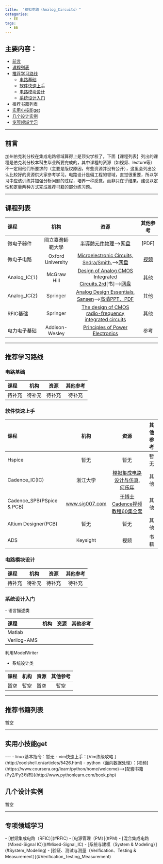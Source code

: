 ```yaml
---
title:  "模拟电路（Analog_Circuits）"
categories: 
  - EE
tags:
  - EE
---
```

## 主要内容：
- [前言](#preparation)
- [课程列表](#curriculum)
- [推荐学习路线](#learning_route)
    - [电路基础](#circuit_basis)
    - [软件快速上手](#software_guidelines)
    - [电路模块设计](#module_design) 
    - [系统设计入门](#system_begin)
- [推荐书籍列表](#booklists)
- [实用小技能get](#practical_skill)
- [几个设计实例](#design_examples)
- [专项领域学习](#special_field)

---

<h2 id="preparation">前言</h2>

  加州伯克利分校在集成电路领域算得上是顶尖学校了，下面【课程列表】列出的课程是伯克利分校本科生毕业所要完成的，其中课程的资源（如视频、lecture等）不一定用他们所要求的（主要是版权原因，有些资源并没有公开），这里会列出公认比较好的资源供大家参考学习。电路设计是偏工程的领域，直觉很重要，所以学习中应该训练并加强分析问题的过程，培养一种感觉，而非只在乎结果。建议以定性和定量两种方式完成推荐书籍的部分练习题。

---

<h2 id="curriculum">课程列表</h2>

课程 | 机构 | 资源 | 其他参考
:-- | :--: | :--: | :--:
微电子器件 | 國立臺灣師範大學 | [半導體元件物理](http://ocw.lib.ntnu.edu.tw/course/view.php?id=258)-->[网盘](http://pan.baidu.com/s/1hrXkcjM) | [PDF]
微电子电路 | Oxford University | [Microelectronic Circuits, Sedra/Smith.](https://www.amazon.com/Microelectronic-Circuits-Electrical-Computer-Engineering/dp/0199339139/ref=sr_1_1?ie=UTF8&qid=1480839982&sr=8-1&keywords=Microelectronic+Circuits&refinements=p_72%3A2661618011)-->[网盘](http://pan.baidu.com/s/1hr93K24)| [视频](http://list.youku.com/albumlist/show/id_22983227.html?sf=10101&spm=a2h0k.8191403.0.0)
Analog_IC(1) | McGraw Hill | [Design of Analog CMOS Integrated Circuits,2rd](https://www.amazon.com/Design-Analog-CMOS-Integrated-Circuits/dp/0072524936/ref=pd_sbs_14_t_0?_encoding=UTF8&psc=1&refRID=ZDTE8Y6A5XRQR00J03XX)[书]-->[网盘](http://pan.baidu.com/s/1boYGnnh) | [其他](http://pan.baidu.com/s/1i4VgzFB)
Analog_IC(2) | Springer | [Analog Design Essentials, Sansen](https://www.amazon.com/Essentials-Springer-International-Engineering-Computer/dp/0387257462/ref=sr_1_1?ie=UTF8&qid=1480844881&sr=8-1&keywords=ANALOG+DESIGN+ESSENTIALS&refinements=p_72%3A2661618011)-->[高清PPT、PDF](http://pan.baidu.com/s/1eSJX0NC) | 其他
RFIC基础 | Springer | [The design of CMOS radio-frequency integrated circuits](https://www.amazon.com/Design-Radio-Frequency-Integrated-Circuits-Second/dp/0521835399/ref=sr_1_1?ie=UTF8&qid=1480856253&sr=8-1&keywords=The+design+of+CMOS+radio-frequency+integrated+circuits&refinements=p_72%3A2661618011) | 其他
电力电子基础 | Addison-Wesley | [Principles of Power Electronics](https://www.amazon.com/Principles-Electronics-Verghese-Schlecht-Kassakian/dp/B003XVKP7G/ref=sr_1_1?ie=UTF8&qid=1480851723&sr=8-1&keywords=Principles+of+Power+Electronics) | 参考


---
<h2 id="learning_route">推荐学习路线</h2>
<h3 id="circuit_basis">电路基础</h3>

课程 | 机构 | 资源 | 其他参考
:-- | :--: | :--: | :--:
待补充 | 待补充 | 待补充 | 待补充

<h3 id="software_guidelines">软件快速上手</h3>

课程 | 机构 | 资源 | 其他参考
:-- | :--: | :--: | :--:
Hspice | 暂无 | 暂无 | 暂无
Cadence_IC(IC) | 浙江大学 | [模拟集成电路设计与仿真, 何乐年](https://item.jd.com/10868759839.html) | 其他
Cadence_SPB(PSpice & PCB) | www.sig007.com | [于博士Cadence视频教程60集全套](http://pan.baidu.com/s/1hrKZfne) | 其他
Altium Designer(PCB) | 暂无 | 暂无 | 其他
ADS | Keysight | 视频 | 书籍

<h3 id="module_design">电路模块设计</h3>

课程 | 机构 | 资源 | 其他参考
:-- | :--: | :--: | :--:
待补充 | 待补充 | 待补充 | 待补充

<h3 id="system_begin">系统设计入门</h3>
- 语言描述类

课程 | 机构 | 资源 | 其他参考
:-- | :--: | :--: | :--:
Matlab | | |
Verilog-AMS | | |

利用ModelWriter

- 系统设计类

课程 | 机构 | 资源 | 其他参考
:-- | :--: | :--: | :--:
暂空 | 暂空 | 暂空 | 暂空


---

<h2 id="booklists">推荐书籍列表</h2>
暂空

---

<h2 id="practical_skill">实用小技能get</h2>
---
- linux基本指令：暂无
- vim快速上手：[Vim练级攻略 ](http://coolshell.cn/articles/5426.html)
- python（面向数据处理）：[视频](https://www.coursera.org/learn/python/home/welcome)-->[配套书籍(Py2/Py3均有)](http://www.pythonlearn.com/book.php)

<h2 id="design_examples">几个设计实例</h2>
暂空

---

<h2 id="special_field">专项领域学习</h2>
- [射频集成电路（RFIC）](#RFIC)
- [电源管理（PM）](#PM)
- [混合集成电路（Mixed-Signal IC）](#Mixed-Signal_IC)
- [系统与建模（System & Modeling）](#System_Modeling)
- [验证、测试与测量（Verification、Testing & Measurement）](#Verification_Testing_Measurement)
